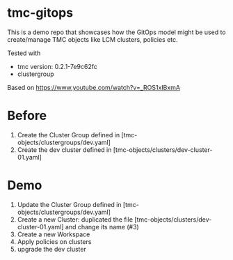 # tmc-gitops

This is a demo repo that showcases how the GitOps model might be used to create/manage TMC objects like LCM clusters, policies etc.

Tested with 
* tmc version: 0.2.1-7e9c62fc
* clustergroup

Based on https://www.youtube.com/watch?v=_ROS1xIBxmA

# Before
1. Create the Cluster Group defined in [tmc-objects/clustergroups/dev.yaml]
2. Create the dev cluster defined in [tmc-objects/clusters/dev-cluster-01.yaml]

# Demo

1. Update the Cluster Group defined in [tmc-objects/clustergroups/dev.yaml]
2. Create a new Cluster: duplicated the file [tmc-objects/clusters/dev-cluster-01.yaml] and change its name (#3)
3. Create a new Workspace
4. Apply policies on clusters
5. upgrade the dev cluster

